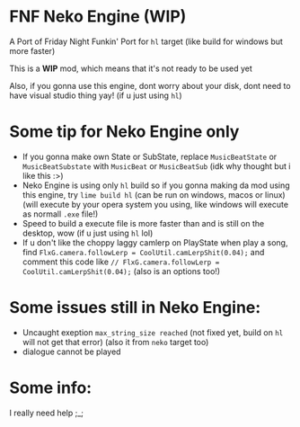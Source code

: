 # FNF Neko Engine (WIP)
A Port of Friday Night Funkin' Port for `hl` target (like build for windows but more faster)

This is a **WIP** mod, which means that it's not ready to be used yet

Also, if you gonna use this engine, dont worry about your disk, dont need to have visual studio thing yay! (if u just using `hl`)

# Some tip for Neko Engine only
- If you gonna make own State or SubState, replace `MusicBeatState` or `MusicBeatSubstate` with `MusicBeat` or `MusicBeatSub` (idk why thought but i like this :>)
- Neko Engine is using only `hl` build so if you gonna making da mod using this engine, try `lime build hl` (can be run on windows, macos or linux) (will execute by your opera system you using, like windows will execute as normall `.exe` file!)
- Speed to build a execute file is more faster than and is still on the desktop, wow (if u just using `hl` lol)
- If u don't like the choppy laggy camlerp on PlayState when play a song, find `FlxG.camera.followLerp = CoolUtil.camLerpShit(0.04);` and comment this code like `// FlxG.camera.followLerp = CoolUtil.camLerpShit(0.04);` (also is an options too!)
# Some issues still in Neko Engine:
- Uncaught exeption `max_string_size reached` (not fixed yet, build on `hl` will not get that error) (also it from `neko` target too)
- dialogue cannot be played
# Some info:
I really need help ;_;